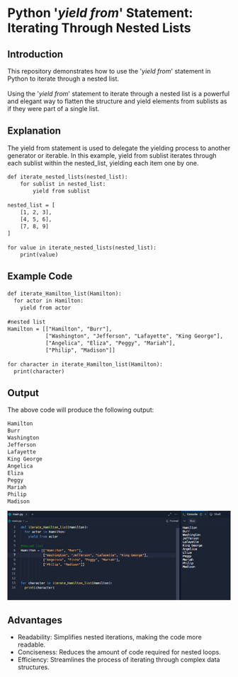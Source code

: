 # Python '*yield from*' Statement: Iterating Through Nested Lists

## Introduction
This repository demonstrates how to use the '*yield from*' statement in Python to iterate through a nested list. 
<br>
<br>
Using the '*yield from*' statement to iterate through a nested list is a powerful and elegant way to flatten the structure and yield elements from sublists as if they were part of a single list.

## Explanation
The yield from statement is used to delegate the yielding process to another generator or iterable. 
In this example, yield from sublist iterates through each sublist within the nested_list, yielding each item one by one.
```
def iterate_nested_lists(nested_list):
    for sublist in nested_list:
        yield from sublist

nested_list = [
    [1, 2, 3],
    [4, 5, 6],
    [7, 8, 9]
]

for value in iterate_nested_lists(nested_list):
    print(value)
```

## Example Code
```
def iterate_Hamilton_list(Hamilton):
  for actor in Hamilton:
    yield from actor

#nested list
Hamilton = [["Hamilton", "Burr"], 
            ["Washington", "Jefferson", "Lafayette", "King George"],
            ["Angelica", "Eliza", "Peggy", "Mariah"],
            ["Philip", "Madison"]]

for character in iterate_Hamilton_list(Hamilton):
  print(character)
```

## Output
The above code will produce the following output:
```
Hamilton
Burr
Washington
Jefferson
Lafayette
King George
Angelica
Eliza
Peggy
Mariah
Philip
Madison
```
![code](https://github.com/trixiahorner/yield_from/blob/main/images/yield_from.png?raw=true)

## Advantages
- Readability: Simplifies nested iterations, making the code more readable.
- Conciseness: Reduces the amount of code required for nested loops.
- Efficiency: Streamlines the process of iterating through complex data structures.
